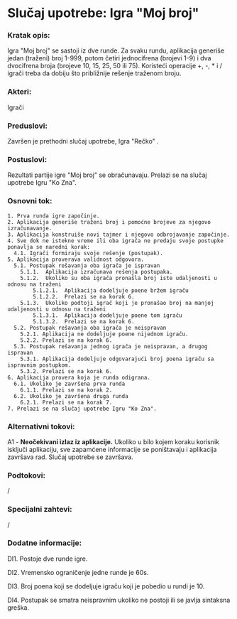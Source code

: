 # Slučaj upotrebe: Igra "Moj broj"

  

### Kratak opis:

Igra "Moj broj" se sastoji iz dve runde.  Za svaku rundu, aplikacija generiše jedan (traženi) broj 1-999, potom četiri jednocifrena (brojevi 1-9) i dva dvocifrena broja (brojeve 10,  15, 25, 50 ili 75). Koristeći operacije +, -, * i / igrači treba da dobiju što približnije rešenje traženom broju.
  

### Akteri:

Igrači

### Preduslovi:

Završen je prethodni slučaj upotrebe, Igra "Rečko" .
  
### Postuslovi:

Rezultati partije igre "Moj broj" se obračunavaju. Prelazi se na slučaj upotrebe Igru "Ko Zna".

### Osnovni tok:

    1. Prva runda igre započinje.
    2. Aplikacija generiše traženi broj i pomoćne brojeve za njegovo izračunavanje.
    3. Aplikacija konstruiše novi tajmer i njegovo odbrojavanje započinje.
    4. Sve dok ne istekne vreme ili oba igrača ne predaju svoje postupke ponavlja se naredni korak:
      4.1. Igrači formiraju svoje rešenje (postupak).
    5. Aplikacija proverava validnost odgovora.
      5.1. Postupak rešavanja oba igrača je ispravan
        5.1.1.  Aplikacija izračunava rešenja postupaka.
        5.1.2.  Ukoliko su oba igrača pronašla broj iste udaljenosti u odnosu na traženi
            5.1.2.1.  Aplikacija dodeljuje poene bržem igraču
            5.1.2.2.  Prelazi se na korak 6.
        5.1.3.  Ukoliko podtoji igrač koji je pronašao broj na manjoj udaljenosti u odnosu na traženi
            5.1.3.1.  Aplikacija dodeljuje poene tom igraču
            5.1.3.2.  Prelazi se na korak 6.
      5.2. Postupak rešavanja oba igrača je neispravan
        5.2.1. Aplikacija ne dodeljuje poene nijednom igraču.
        5.2.2. Prelazi se na korak 6.
      5.3. Postupak rešavanja jednog igrača je neispravan, a drugog ispravan
        5.3.1. Aplikacija dodeljuje odgovarajući broj poena igraču sa ispravnim postupkom.
        5.3.2. Prelazi se na korak 6.
    6. Aplikacija provera koja je runda odigrana.
      6.1. Ukoliko je završena prva runda
        6.1.1. Prelazi se na korak 2.
      6.2. Ukoliko je završena druga runda
        6.2.1. Prelazi se na korak 7.
    7. Prelazi se na slučaj upotrebe Igru "Ko Zna".
  

### Alternativni tokovi:

A1 - **Neočekivani izlaz iz aplikacije.** Ukoliko u bilo kojem koraku korisnik isključi aplikaciju,
sve zapamćene informacije se poništavaju i aplikacija završava rad.
Slučaj upotrebe se završava.

### Podtokovi:

/

### Specijalni zahtevi:

/
  

### Dodatne informacije:

DI1. Postoje dve runde igre.

DI2. Vremensko ograničenje jedne runde je 60s.

DI3. Broj poena koji se dodeljuje igraču koji je pobedio u rundi je 10.

DI4. Postupak se smatra neispravnim ukoliko ne postoji ili se javlja sintaksna greška.
